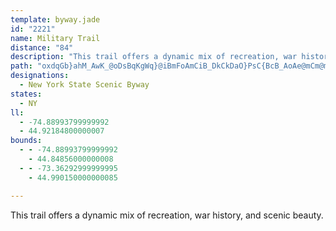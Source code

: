 ```yaml
---
template: byway.jade
id: "2221"
name: Military Trail
distance: "84"
description: "This trail offers a dynamic mix of recreation, war history, and scenic beauty."
path: "oxdqGb}ahM_AwK_@oDsBqKgWq}@iBmFoAmCiB_DkCkDaO}PsC{BcB_AoAe@mCm@mBQ}DJuARqCx@_GdCgCZu@AiB]aA_@iAy@u@y@}BsD_c@eu@y@cB{A}Ds@cCyBoKoKik@_BqGoAuIo@iG}@mLS{GLmFrA}[^wNDqGI{EwGcxAmAmUkDaf@c@{D_BoK{[}xA}CkLgLs^q@{B_BgHmBmLq@_HwCac@_@mCs@_E_@yAuAaEyBmEmBsCoNoPwDyEkAkBcCgF}@{Cu@eD_A{GmBoPi@oD_@eBw@sCqBaFiNiUiAeCmA{CaA_D{AaG{CgOy@sEc@gBcCaNo@yFi@oJI{FBeFx@{f@XkHjAiLn@aE`DuPh@uDXkFMwWiAmmAe@_\\o@mo@DaFJgB^sCv@wDpY}rAlEoRrFiZlC{L`ZgaBTwAj@{GHsD?iFcEgoAaEssAKoJl@_uA`AofAXcc@l@ih@CeFOmD_A{FuNgp@}a@_oB{Mio@gMsn@}BeOeAmIaBsOaAcOgCcj@eAyIaBuHkAyDqBaFiIaRg@yAgOcw@wDkSIw@B_@Dm@`Y_hAtSwy@vCaM~@sClWycAlAaH^wCTsCNuCByC?upAFi]RiEd@aGh@kEv@kD~@wCxBmEx@kAlByBxByA~@a@|Ae@`JqBbDQxEDxBUfBi@|Ay@~@u@|FmFbAmA`IsMnFuK`DuFvEwG|FqHdBkB~AmAvC_BfCq@xAGfHDhCQhBY|DaAhBs@hCkB`CsCx@sAlEyIx@sBxFwRfCaNh@gBd@_AhTe\\n@y@lAeAxBkAlX{J~AeAlAiAnDgGrN}[~Rqa@zG{N`HaN~BuCb@_@dkAi}@lT}PxOcLzK}IzMuJxNwJhgAwz@rCqBxEmC`I{ChFqA|Ew@tHc@v}@}BrAQxBs@x@a@bBwA|AmBnA_CbAuCt@_EZ{Dh@eXl@eHbJ_y@l@}Ch@mBxAgE|AyCxCiEjQ{UfDgDxAmAbCiBpLaHpBcBjPsSvX__@~@g@x@SpJe@o@}^H{MEmBSkDu@eUw@{L_FweASuCe@yCyAaFo^wx@ib@idAsBoEoAeB_ByAkCsA_lAq[oBs@{X}MmrB_cA{LwGsPmIsB{AcC{CoAqCu|@w_C}F}OoAsFo@_FKgCGkFB_ZEyEcCcvAcBsm@iB}x@aLczCmByn@{Ks_DsAo\\oBm`@cEwaBm@{WUeSm@mKoDydAWsEeBqSEeBEyDPuElAgJXsEDqEEgBMiBk@wEgEqTe@aEMyBgLccCqH}wAeA{OwBak@gFghAiDqf@sDaq@o@kWCaEHyBh@kGTyAZ{AlAeE|@oBrJ{QhBuDhMmZtNsWxQy_@vz@{~A|C{DzOgNbAgAtC{DbCqEvB{FlUyp@lG_Rr@iC`IyZj@{ChAyIfGgk@ZmB`A{DhH{QrBeGlBoK`Fs[t@mFjMw_B|Dya@x@cX|Di]lEsf@RmECaGYuEe@wCqHwX}DeT]}AyAoEeBkD_AuAwRoX_BuCy@mBiAyDs@yDu@sJgBiXyCak@k@gHm@iD{@wCwAaDoCaFwFyOo@oC_AuGsAoSOsEDaCdAyOn@aQFsCi@qZ@uBRmDbBcUNmCBmCCkBOeD_@mD}@oEoAwDmXim@i^_y@kAqDm@eC[oBgFmj@aKqaA}Bq_@o@uI_AaIkJwr@qCcb@QuECyBx@up@?_Gk@s^mAk_@e@mKsBeYYeCu@mEaA_Du@oBoA_C_KcN{AeBs`@w]oEmFeJ{MgEeFaPkOmWqU}CqD_AaBsBmFw@}CgLcm@sFwVcBmFwBaEuCkDsCoB_KkFgCsAkA_AwCaDy@kAu@aBcA_CqG}Sq@yA}BmD_BsD_Mq]yTez@}@_Ee@gEOyCC_CHsFNoBr@eFxAmFlK}Xf@{ApIw`@V}Ah@iERsE?_E_@urAY}NOaNBmDNsEuJmEqNoHmBkB}@sAuAsDi@eCUsBCyAUa_@CmKEeDK_BiAoIwEuXsLum@sHac@sH}}@{Cka@uDmd@iHcx@oAqPKcE?uCJaFzFcdBP{MRk]EoJU{Dc@mDu@_Em@sBmVms@}AoFg@mCs@aFc@kFKsF`@}{@GwTFgBb@mDrAqEfG_Mx@_C^eBd@gDLyBFyDAyD_@gs@MoBa@yDSuAeA_FaSym@k@aCg@mDOkBOoFRc[lBwaB@{G[wx@e@gw@CsXBmFNqFCuE_@iKCyDIydA"
designations: 
  - New York State Scenic Byway
states: 
  - NY
ll: 
  - -74.88993799999992
  - 44.92184800000007
bounds: 
  - - -74.88993799999992
    - 44.84856000000008
  - - -73.36292999999995
    - 44.990150000000085

---
```


This trail offers a dynamic mix of recreation, war history, and scenic beauty.